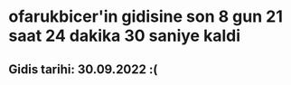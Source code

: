 # ofarukbicer'in gidisine son 8 gun 21 saat 24 dakika 30 saniye kaldi

## Gidis tarihi: 30.09.2022 :(